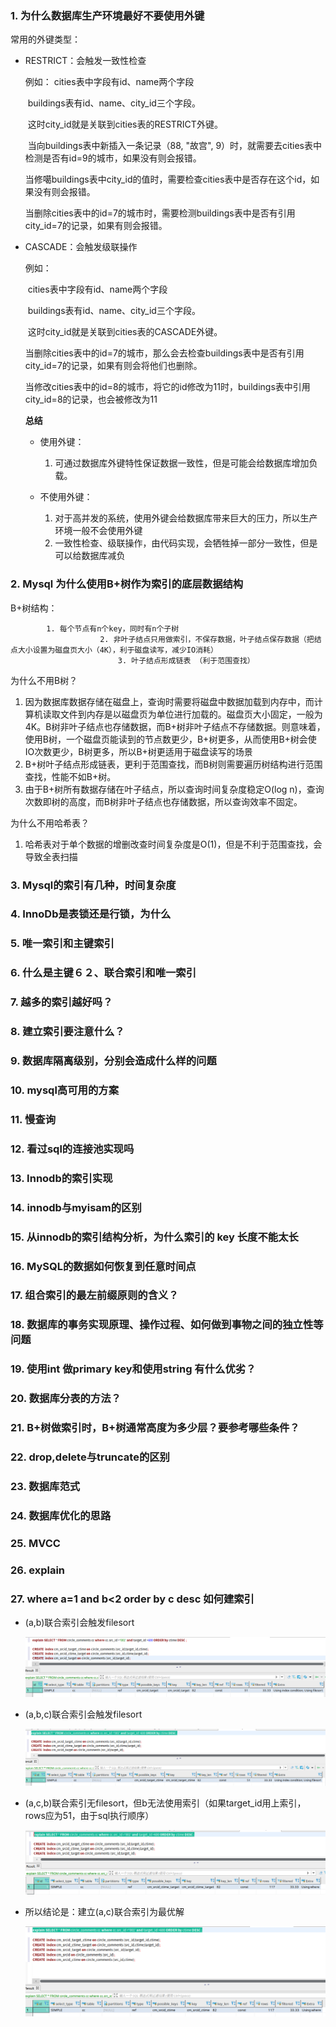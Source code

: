 ### 1. 为什么数据库生产环境最好不要使用外键

常用的外键类型：

+ RESTRICT：会触发一致性检查

  例如：
      cities表中字段有id、name两个字段

  ​	buildings表有id、name、city_id三个字段。

  ​    这时city_id就是关联到cities表的RESTRICT外键。

  ​	当向buildings表中新插入一条记录（88, "故宫", 9）时，就需要去cities表中检测是否有id=9的城市，如果没有则会报错。

  ​    当修噶buildings表中city_id的值时，需要检查cities表中是否存在这个id，如果没有则会报错。

  ​	当删除cities表中的id=7的城市时，需要检测buildings表中是否有引用city_id=7的记录，如果有则会报错。

+ CASCADE：会触发级联操作

  例如：

  ​	cities表中字段有id、name两个字段

  ​	buildings表有id、name、city_id三个字段。

  ​    这时city_id就是关联到cities表的CASCADE外键。

  ​	当删除cities表中的id=7的城市，那么会去检查buildings表中是否有引用city_id=7的记录，如果有则会将他们也删除。

  ​	当修改cities表中的id=8的城市，将它的id修改为11时，buildings表中引用city_id=8的记录，也会被修改为11

  

  **总结**

  - 使用外键：
    1. 可通过数据库外键特性保证数据一致性，但是可能会给数据库增加负载。

  - 不使用外键：
    1. 对于高并发的系统，使用外键会给数据库带来巨大的压力，所以生产环境一般不会使用外键
    2. 一致性检查、级联操作，由代码实现，会牺牲掉一部分一致性，但是可以给数据库减负



### 2. Mysql 为什么使用B+树作为索引的底层数据结构

B+树结构：

   			1. 每个节点有n个key，同时有n个子树
            			2. 非叶子结点只用做索引，不保存数据，叶子结点保存数据（把结点大小设置为磁盘页大小（4K），利于磁盘读写，减少IO消耗）
                  			3. 叶子结点形成链表 （利于范围查找）

为什么不用B树？

1. 因为数据库数据存储在磁盘上，查询时需要将磁盘中数据加载到内存中，而计算机读取文件到内存是以磁盘页为单位进行加载的。磁盘页大小固定，一般为4K。B树非叶子结点也存储数据，而B+树非叶子结点不存储数据。则意味着，使用B树，一个磁盘页能读到的节点数更少，B+树更多，从而使用B+树会使IO次数更少，B树更多，所以B+树更适用于磁盘读写的场景
2. B+树叶子结点形成链表，更利于范围查找，而B树则需要遍历树结构进行范围查找，性能不如B+树。
3. 由于B+树所有数据存储在叶子结点，所以查询时间复杂度稳定O(log n)，查询次数即树的高度，而B树非叶子结点也存储数据，所以查询效率不固定。

为什么不用哈希表？

1. 哈希表对于单个数据的增删改查时间复杂度是O(1)，但是不利于范围查找，会导致全表扫描



### 3. Mysql的索引有几种，时间复杂度



### 4. InnoDb是表锁还是行锁，为什么



### 5. 唯一索引和主键索引



### 6. 什么是主键６２、联合索引和唯一索引



### 7. 越多的索引越好吗？



### 8. 建立索引要注意什么？



### 9. 数据库隔离级别，分别会造成什么样的问题



### 10. mysql高可用的方案



### 11. 慢查询



### 12. 看过sql的连接池实现吗



### 13. Innodb的索引实现



### 14. innodb与myisam的区别



### 15. 从innodb的索引结构分析，为什么索引的 key 长度不能太长



### 16. MySQL的数据如何恢复到任意时间点



### 17. 组合索引的最左前缀原则的含义？



### 18. 数据库的事务实现原理、操作过程、如何做到事物之间的独立性等问题



### 19. 使用int 做primary key和使用string 有什么优劣？



### 20. 数据库分表的方法？



### 21. B+树做索引时，B+树通常高度为多少层？要参考哪些条件？



### 22. drop,delete与truncate的区别



### 23. 数据库范式



### 24. 数据库优化的思路



### 25. MVCC



### 26. explain



### 27. where a=1  and b<2 order by c desc 如何建索引

+ (a,b)联合索引会触发filesort

  ![](../images/abfilesort.png)

+ (a,b,c)联合索引会触发filesort

  ![](../images/abcfilesort.png)

+ (a,c,b)联合索引无filesort，但b无法使用索引（如果target_id用上索引，rows应为51，由于sql执行顺序）

  ![](../images/acbfilesort.png)

+ 所以结论是：建立(a,c)联合索引为最优解

  ![](../images/acfilesort.png)



